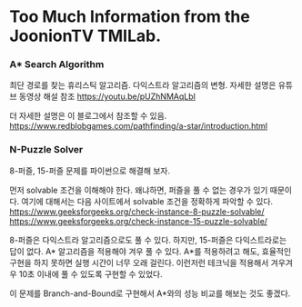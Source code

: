 # Too Much Information from the JoonionTV TMILab. 

### A* Search Algorithm

최단 경로를 찾는 휴리스틱 알고리즘. 다익스트라 알고리즘의 변형.
자세한 설명은 유튜브 동영상 해설 참조
https://youtu.be/pUZhNMAqLbI

더 자세한 설명은 이 블로그에서 참조할 수 있음.
https://www.redblobgames.com/pathfinding/a-star/introduction.html

### N-Puzzle Solver

8-퍼즐, 15-퍼즐 문제를 파이썬으로 해결해 보자. 

먼저 solvable 조건을 이해해야 한다. 왜냐하면, 퍼즐을 풀 수 없는 경우가 있기 때문이다. 여기에 대해서는 다음 사이트에서 solvable 조건을 정확하게 파악할 수 있다.
https://www.geeksforgeeks.org/check-instance-8-puzzle-solvable/
https://www.geeksforgeeks.org/check-instance-15-puzzle-solvable/

8-퍼즐은 다익스트라 알고리즘으로도 풀 수 있다. 하지만, 15-퍼즐은 다익스트라로는 답이 없다. A* 알고리즘을 적용해야 겨우 풀 수 있다. A*를 적용하려고 해도, 효율적인 구현을 하지 못하면 실행 시간이 너무 오래 걸린다. 이런저런 테크닉을 적용해서 겨우겨우 10초 이내에 풀 수 있도록 구현할 수 있었다.

이 문제를 Branch-and-Bound로 구현해서 A*와의 성능 비교를 해보는 것도 좋겠다. 
